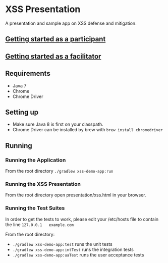 # XSS Presentation #

A presentation and sample app on XSS defense and mitigation.

## [Getting started as a participant](readme-participant.md)

## [Getting started as a facilitator](readme-facilitator.md)

## Requirements ##
- Java 7
- Chrome
- Chrome Driver

## Setting up ##
- Make sure Java 8 is first on your classpath.
- Chrome Driver can be installed by brew with `brew install chromedriver`

## Running ##

### Running the Application ###
From the root directory `./gradlew xss-demo-app:run`

### Running the XSS Presentation ###
From the root directory open presentation/xss.html in your browser.

### Running the Test Suites ###
In order to get the tests to work, please edit your /etc/hosts file to contain the line
`127.0.0.1   example.com`

From the root directory:
- `./gradlew xss-demo-app:test` runs the unit tests
- `./gradlew xss-demo-app:intTest` runs the integration tests
- `./gradlew xss-demo-app:uaTest` runs the user acceptance tests

